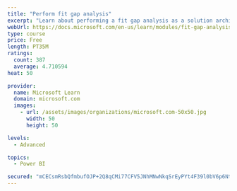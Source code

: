 ```yaml
---
title: "Perform fit gap analysis"
excerpt: "Learn about performing a fit gap analysis as a solution architect for Dynamics 365 and Microsoft Power Platform."
webUrl: https://docs.microsoft.com/en-us/learn/modules/fit-gap-analysis/
type: course
price: Free
length: PT35M
ratings:
  count: 387
  average: 4.710594
heat: 50

provider:
  name: Microsoft Learn
  domain: microsoft.com
  images:
    - url: /assets/images/organizations/microsoft.com-50x50.jpg
      width: 50
      height: 50

levels:
  - Advanced

topics:
  - Power BI

secured: "mCECsmRsbQfmbufOJP+2Q8qCMi77CFV5JNhMNwNkqSrEyPYt4F39l0bV6p6Nto3MsH/ejQxe9cr43Dm7Qc55mBMwk5G1x2rxPlrFc5DlFATzfTm4xCAhvcGy2ak8YbSor7Y4Pp27hBjBaoTwlEdGAZGH2lXygZOHKkNqVcG58vleMOFoC2E3JMdvKuFOtb7BUaAC2w4hqFeWX5YRNpe+EaJgeape60iM2Wwh6c2L3m0c88wOn8/LCoheq8i3pwJtSpkhD9xiNhhuifW7l1tdLtHiAtr5fC2A+cV8kIaIDH6aVu0zcAsh57lIS2Z/LIBYkWSmRXSlHi4ZBoS2OUIbFw0Kc+TjWW9tbysghTvn7luttiZLcL1luhYul3/U9s3ORhanN6PtXfz4MU7C06KtvJunu5VHKkWqn+UvJoDWvMA=;LQ3XW6MfGqTmd7g+hhvPBw=="
---
```


